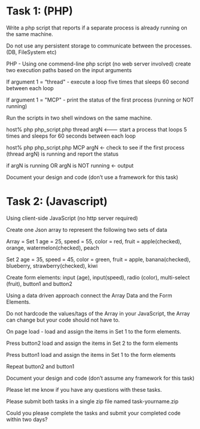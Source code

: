Task 1: (PHP)
============

Write a php script that reports if a separate process is already running on the same machine.

Do not use any persistent storage to communicate between the processes. (DB, FileSystem etc)

PHP - Using one commend-line php script (no web server involved) create two execution paths based on the input arguments

If argument 1 = “thread" - execute a loop five times that sleeps 60 second between each loop

If argument 1 = "MCP" - print the status of the first process (running or NOT running)



Run the scripts in two shell windows on the same machine.

host% php php_script.php thread argN <--- start a process that loops 5 times and sleeps for 60 seconds between each loop

host% php php_script.php MCP argN <- check to see if the first process (thread argN) is running and report the status

if argN is running OR argN is NOT running <- output

Document your design and code (don’t use a framework for this task)



Task 2: (Javascript)
====================

Using client-side JavaScript (no http server required)

Create one Json array to represent the following two sets of data

Array = Set 1 age = 25, speed = 55, color = red, fruit = apple(checked), orange, watermelon(checked), peach

Set 2 age = 35, speed = 45, color = green, fruit = apple, banana(checked), blueberry, strawberry(checked), kiwi

Create form elements: input (age), input(speed), radio (color), multi-select (fruit), button1 and button2



Using a data driven approach connect the Array Data and the Form Elements. 

Do not hardcode the values/tags of the Array in your JavaScript, the Array can change but your code should not have to. 

On page load - load and assign the items in Set 1 to the form elements.

Press button2 load and assign the items in Set 2 to the form elements

Press button1 load and assign the items in Set 1 to the form elements

Repeat button2 and button1

Document your design and code (don’t assume any framework for this task)



Please let me know if you have any questions with these tasks.



Please submit both tasks in a single zip file named task-yourname.zip



Could you please complete the tasks and submit your completed code within two days?